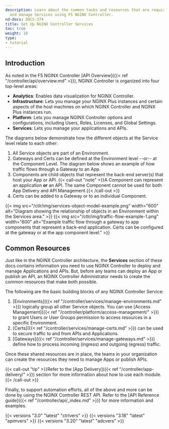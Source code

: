 ```yaml
---
description: Learn about the common tasks and resources that are required to deploy
  and manage Services using F5 NGINX Controller.
nd-docs: DOCS-374
title: Set Up NGINX Controller Services
toc: true
weight: 10
type:
- tutorial
---
```


## Introduction

As noted in the F5 NGINX Controller [API Overview]({{< ref "/controller/api/overview.md" >}}), NGINX Controller is organized into four top-level areas:

- **Analytics**: Enables data visualization for NGINX Controller.
- **Infrastructure**: Lets you manage your NGINX Plus instances and certain aspects of the host machines on which NGINX Controller and NGINX Plus instances run.
- **Platform**: Lets you manage NGINX Controller options and configurations, including Users, Roles, Licenses, and Global Settings.
- **Services**: Lets you manage your applications and APIs.

The diagrams below demonstrate how the different objects at the Service level relate to each other:

1. All Service objects are part of an Environment.
1. Gateways and Certs can be defined at the Environment level --or-- at the Component Level. The diagram below shows an example of how traffic flows through a Gateway to an App.
1. Components are child objects that represent the back-end server(s) that host your App or API.
    {{< call-out "note" >}}A Component can represent an application **or** an API. The same Component cannot be used for both App Delivery and API Management.{{< /call-out >}}
1. Certs can be added to a Gateway or to an individual Component.

{{< img src="/ctlr/img/services-object-model-example.png" width="600" alt="Diagram showing the relationship of objects in an Environment within the Services area." >}}
{{< img src="/ctlr/img/traffic-flow-example-1.png" width="600" alt="Example traffic flow through a gateway to app components that represent a back-end application. Certs can be configured at the gateway or at the app component level." >}}

## Common Resources

Just like in the NGINX Controller architecture, the **Services** section of these docs contains information you need to use NGINX Controller to deploy and manage Applications and APIs.
But, before any teams can deploy an App or publish an API, an NGINX Controller Administrator needs to create the common resources that make both possible.

The following are the basic building blocks of any NGINX Controller Service:

1. [Environments]({{< ref "/controller/services/manage-environments.md" >}}) logically group all other Service objects. You can use [Access Management]({{< ref "/controller/platform/access-management/" >}}) to grant Users or User Groups permission to access resources in a specific Environment.
1. [Certs]({{< ref "/controller/services/manage-certs.md" >}}) can be used to secure traffic to and from APIs and Applications.
1. [Gateways]({{< ref "/controller/services/manage-gateways.md" >}}) define how to process incoming (ingress) and outgoing (egress) traffic.

Once these shared resources are in place, the teams in your organization can create the resources they need to manage Apps or publish APIs.

{{< call-out "tip" >}}Refer to the [App Delivery]({{< ref "/controller/app-delivery/" >}}) section for more information about how to use each module.{{< /call-out >}}

Finally, to support automation efforts, all of the above and more can be done by using the NGINX Controller REST API. Refer to the [API Reference guide]({{< ref "/controller/api/_index.md" >}}) for more information and examples.

{{< versions "3.0" "latest" "ctrlvers" >}}
{{< versions "3.18" "latest" "apimvers" >}}
{{< versions "3.20" "latest" "adcvers" >}}
